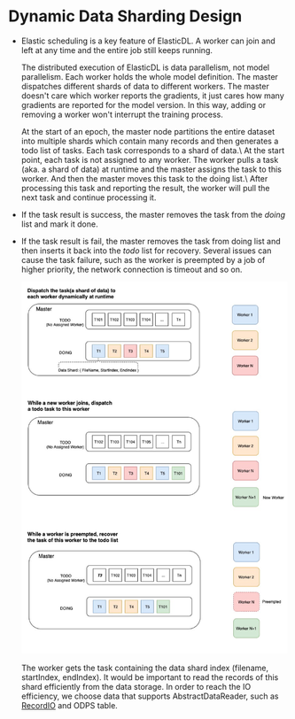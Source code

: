 # Dynamic Data Sharding Design

- Elastic scheduling is a key feature of ElasticDL. A worker can join and left
  at any time and the entire job still keeps running.

  The distributed execution of ElasticDL is data parallelism, not model
  parallelism. Each worker holds the whole model definition. The master
  dispatches different shards of data to different workers. The master doesn't
  care which worker reports the gradients, it just cares how many gradients are
  reported for the model version. In this way, adding or removing a worker won't
  interrupt the training process.

  At the start of an epoch, the master node partitions the entire dataset into
  multiple shards which contain many records and then generates a todo list of
  tasks. Each task corresponds to a shard of data.\ At the start point, each
  task is not assigned to any worker. The worker pulls a task (aka. a shard of
  data) at runtime and the master assigns the task to this worker. And then the
  master moves this task to the doing list.\ After processing this task and
  reporting the result, the worker will pull the next task and continue
  processing it.

- If the task result is success, the master removes the task from the *doing*
  list and mark it done.

- If the task result is fail, the master removes the task from doing list and
  then inserts it back into the *todo* list for recovery. Several issues can
  cause the task failure, such as the worker is preempted by a job of higher
  priority, the network connection is timeout and so on.

  ![dynamic_data_sharding](../images/dynamic_data_sharding.png)

  The worker gets the task containing the data shard index (filename,
  startIndex, endIndex). It would be important to read the records of this shard
  efficiently from the data storage. In order to reach the IO efficiency, we
  choose data that supports AbstractDataReader, such as
  [RecordIO](https://github.com/elasticdl/recordio) and ODPS table.
